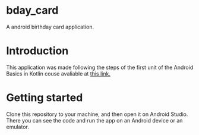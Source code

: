 # bday_card
A android birthday card application.

Introduction
==
This application was made following the steps of the first unit of the Android Basics in Kotlin couse avaliable at 
[this link.](https://developer.android.com/courses/android-basics-kotlin/course)

Getting started
==
Clone this repository to your machine, and then open it on Android Studio. There you can see the code and run the app on an Android device or an emulator.

